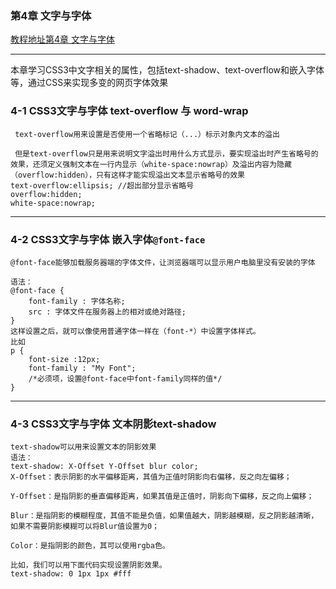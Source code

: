 ###  第4章 文字与字体 

[ 教程地址第4章 文字与字体](http://www.imooc.com/code/630)

---
本章学习CSS3中文字相关的属性，包括text-shadow、text-overflow和嵌入字体等，通过CSS来实现多变的网页字体效果

### 4-1 CSS3文字与字体 text-overflow 与 word-wrap
```
 text-overflow用来设置是否使用一个省略标记（...）标示对象内文本的溢出
 
 但是text-overflow只是用来说明文字溢出时用什么方式显示，要实现溢出时产生省略号的效果，还须定义强制文本在一行内显示（white-space:nowrap）及溢出内容为隐藏（overflow:hidden），只有这样才能实现溢出文本显示省略号的效果
text-overflow:ellipsis; //超出部分显示省略号
overflow:hidden; 
white-space:nowrap; 
```

---
### 4-2 CSS3文字与字体 嵌入字体`@font-face`
```
@font-face能够加载服务器端的字体文件，让浏览器端可以显示用户电脑里没有安装的字体

语法：
@font-face {
    font-family : 字体名称;
    src : 字体文件在服务器上的相对或绝对路径;
}
这样设置之后，就可以像使用普通字体一样在（font-*）中设置字体样式。
比如
p {
    font-size :12px;
    font-family : "My Font";
    /*必须项，设置@font-face中font-family同样的值*/
}
```

---
### 4-3 CSS3文字与字体 文本阴影text-shadow
```
text-shadow可以用来设置文本的阴影效果
语法：
text-shadow: X-Offset Y-Offset blur color;
X-Offset：表示阴影的水平偏移距离，其值为正值时阴影向右偏移，反之向左偏移；      

Y-Offset：是指阴影的垂直偏移距离，如果其值是正值时，阴影向下偏移，反之向上偏移；

Blur：是指阴影的模糊程度，其值不能是负值，如果值越大，阴影越模糊，反之阴影越清晰，如果不需要阴影模糊可以将Blur值设置为0；

Color：是指阴影的颜色，其可以使用rgba色。

比如，我们可以用下面代码实现设置阴影效果。
text-shadow: 0 1px 1px #fff
```


